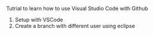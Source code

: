 Tutrial to learn how to use Visual Studio Code with Github

1. Setup with VSCode
2. Create a branch with different user using eclipse